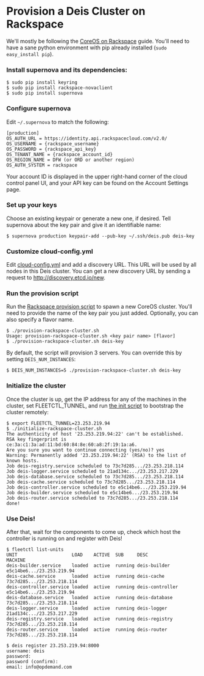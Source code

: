 # Provision a Deis Cluster on Rackspace

We'll mostly be following the [CoreOS on Rackspace](https://coreos.com/docs/running-coreos/cloud-providers/rackspace/) guide. You'll need to have a sane python environment with pip already installed (`sudo easy_install pip`).

### Install supernova and its dependencies:
```console
$ sudo pip install keyring
$ sudo pip install rackspace-novaclient
$ sudo pip install supernova
```

### Configure supernova
Edit `~/.supernova` to match the following:
```
[production]
OS_AUTH_URL = https://identity.api.rackspacecloud.com/v2.0/
OS_USERNAME = {rackspace_username}
OS_PASSWORD = {rackspace_api_key}
OS_TENANT_NAME = {rackspace_account_id}
OS_REGION_NAME = DFW (or ORD or another region)
OS_AUTH_SYSTEM = rackspace
```

Your account ID is displayed in the upper right-hand corner of the cloud control panel UI, and your API key can be found on the Account Settings page.

### Set up your keys
Choose an existing keypair or generate a new one, if desired. Tell supernova about the key pair and give it an identifiable name:

```console
$ supernova production keypair-add --pub-key ~/.ssh/deis.pub deis-key
```

### Customize cloud-config.yml
Edit [cloud-config.yml](cloud-config.yml) and add a discovery URL. This URL will be used by all nodes in this Deis cluster. You can get a new discovery URL by sending a request to http://discovery.etcd.io/new.

### Run the provision script
Run the [Rackspace provision script](provision-rackspace-cluster.sh) to spawn a new CoreOS cluster.
You'll need to provide the name of the key pair you just added. Optionally, you can also specify a flavor name.
```console
$ ./provision-rackspace-cluster.sh
Usage: provision-rackspace-cluster.sh <key pair name> [flavor]
$ ./provision-rackspace-cluster.sh deis-key
```

By default, the script will provision 3 servers. You can override this by setting `DEIS_NUM_INSTANCES`:
```console
$ DEIS_NUM_INSTANCES=5 ./provision-rackspace-cluster.sh deis-key
```

### Initialize the cluster
Once the cluster is up, get the IP address for any of the machines in the cluster, set
FLEETCTL_TUNNEL, and run [the init script](initialize-rackspace-cluster.sh) to bootstrap the cluster
remotely:
```console
$ export FLEETCTL_TUNNEL=23.253.219.94
$ ./initialize-rackspace-cluster.sh
The authenticity of host '23.253.219.94:22' can't be established.
RSA key fingerprint is ce:3a:c1:3a:ad:11:bd:60:84:8e:60:a8:2f:19:1a:a6.
Are you sure you want to continue connecting (yes/no)? yes
Warning: Permanently added '23.253.219.94:22' (RSA) to the list of known hosts.
Job deis-registry.service scheduled to 73c7d285.../23.253.218.114
Job deis-logger.service scheduled to 21ad134c.../23.253.217.229
Job deis-database.service scheduled to 73c7d285.../23.253.218.114
Job deis-cache.service scheduled to 73c7d285.../23.253.218.114
Job deis-controller.service scheduled to e5c14be6.../23.253.219.94
Job deis-builder.service scheduled to e5c14be6.../23.253.219.94
Job deis-router.service scheduled to 73c7d285.../23.253.218.114
done!
```

### Use Deis!
After that, wait for the components to come up, check which host the controller is
running on and register with Deis!
```
$ fleetctl list-units
UNIT                    LOAD    ACTIVE  SUB     DESC            MACHINE
deis-builder.service    loaded  active  running deis-builder    e5c14be6.../23.253.219.94
deis-cache.service      loaded  active  running deis-cache      73c7d285.../23.253.218.114
deis-controller.service loaded  active  running deis-controller e5c14be6.../23.253.219.94
deis-database.service   loaded  active  running deis-database   73c7d285.../23.253.218.114
deis-logger.service     loaded  active  running deis-logger     21ad134c.../23.253.217.229
deis-registry.service   loaded  active  running deis-registry   73c7d285.../23.253.218.114
deis-router.service     loaded  active  running deis-router     73c7d285.../23.253.218.114

$ deis register 23.253.219.94:8000
username: deis
password:
password (confirm):
email: info@opdemand.com
```

